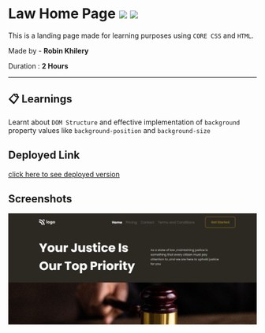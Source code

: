 # Law Home Page ![](https://img.shields.io/badge/-HTML-orange) ![](https://img.shields.io/badge/-CSS-yellowgreen)
  
 This is a landing page made for learning purposes using `CORE CSS` and `HTML`. 


Made by - **Robin Khilery**

Duration : **2 Hours**

***
 
## :clipboard: Learnings
Learnt  about `DOM Structure`  and effective implementation of `background` property  values like  `background-position` and `background-size `
 

## Deployed Link
 [click here to see deployed version](https://street-style-link.netlify.app/ "Click to Visit Link") 


## Screenshots
![](./assets/Screenshot.JPG)




 